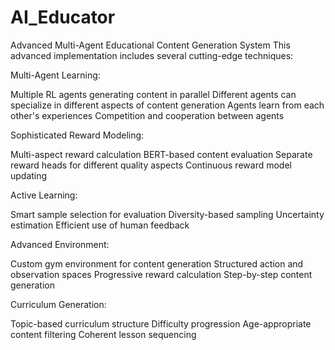 # AI_Educator

Advanced Multi-Agent Educational Content Generation System
This advanced implementation includes several cutting-edge techniques:

Multi-Agent Learning:


Multiple RL agents generating content in parallel
Different agents can specialize in different aspects of content generation
Agents learn from each other's experiences
Competition and cooperation between agents


Sophisticated Reward Modeling:


Multi-aspect reward calculation
BERT-based content evaluation
Separate reward heads for different quality aspects
Continuous reward model updating


Active Learning:


Smart sample selection for evaluation
Diversity-based sampling
Uncertainty estimation
Efficient use of human feedback


Advanced Environment:


Custom gym environment for content generation
Structured action and observation spaces
Progressive reward calculation
Step-by-step content generation


Curriculum Generation:


Topic-based curriculum structure
Difficulty progression
Age-appropriate content filtering
Coherent lesson sequencing